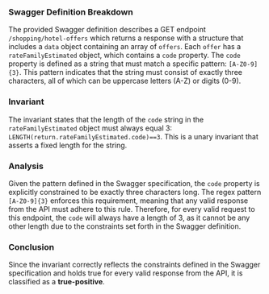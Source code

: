 ### Swagger Definition Breakdown
The provided Swagger definition describes a GET endpoint `/shopping/hotel-offers` which returns a response with a structure that includes a `data` object containing an array of `offers`. Each `offer` has a `rateFamilyEstimated` object, which contains a `code` property. The `code` property is defined as a string that must match a specific pattern: `[A-Z0-9]{3}`. This pattern indicates that the string must consist of exactly three characters, all of which can be uppercase letters (A-Z) or digits (0-9).

### Invariant
The invariant states that the length of the `code` string in the `rateFamilyEstimated` object must always equal 3: `LENGTH(return.rateFamilyEstimated.code)==3`. This is a unary invariant that asserts a fixed length for the string.

### Analysis
Given the pattern defined in the Swagger specification, the `code` property is explicitly constrained to be exactly three characters long. The regex pattern `[A-Z0-9]{3}` enforces this requirement, meaning that any valid response from the API must adhere to this rule. Therefore, for every valid request to this endpoint, the `code` will always have a length of 3, as it cannot be any other length due to the constraints set forth in the Swagger definition.

### Conclusion
Since the invariant correctly reflects the constraints defined in the Swagger specification and holds true for every valid response from the API, it is classified as a **true-positive**.
